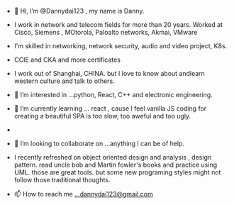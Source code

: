 - 👋 Hi, I’m @Dannydai123 , my name is Danny.
- I work in network and telecom fields for more than 20 years. Worked at Cisco, Siemens , MOtorola, Paloalto networks, Akmai, VMware
- I'm skilled in networking, network security, audio and video project, K8s.
- CCIE and CKA and more certificates
- I work out of Shanghai, CHINA.  but I love to know about andlearn western culture and talk to others. 
- 👀 I’m interested in ...python, React, C++   and electronic engineering.
- 🌱 I’m currently learning ... react , cause I feel vanilla JS coding for creating a beautiful SPA is too slow, too aweful and too ugly. 
-  
- 💞️ I’m looking to collaborate on ...anything I can be of help.
- I recently refreshed on object oriented design and analysis , design pattern. read uncle bob and Martin fowler's books and practice using UML. those are great tools.  but some new programing styles might not follow those traditional thoughts.


- 📫 How to reach me ...dannydai123@gmail.com

<!---
Dannydai123/Dannydai123 is a ✨ special ✨ repository because its `README.md` (this file) appears on your GitHub profile.
You can click the Preview link to take a look at your changes.
--->

